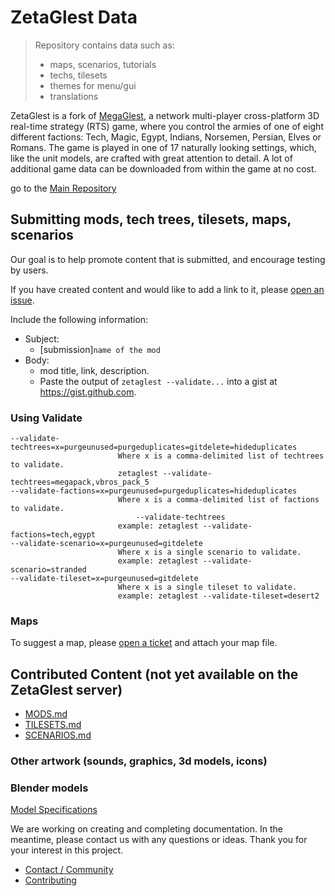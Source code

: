 # ZetaGlest Data

> Repository contains data such as:
> * maps, scenarios, tutorials
> * techs, tilesets
> * themes for menu/gui
> * translations

ZetaGlest is a fork of [MegaGlest](http://megaglest.org/), a network
multi-player cross-platform 3D real-time strategy (RTS) game, where you
control the armies of one of eight different factions: Tech, Magic,
Egypt, Indians, Norsemen, Persian, Elves or Romans. The game is played
in one of 17 naturally looking settings, which, like the unit models,
are crafted with great attention to detail. A lot of additional game
data can be downloaded from within the game at no cost.

go to the [Main Repository](https://github.com/ZetaGlest/zetaglest-source)

## Submitting mods, tech trees, tilesets, maps, scenarios

Our goal is to help promote content that is submitted, and encourage
testing by users.

If you have created content and would like to add a link to it, please
[open an issue](https://github.com/ZetaGlest/zetaglest-data/issues).

Include the following information:

* Subject:
  * [submission]`name of the mod`
* Body:
  * mod title, link, description.
  * Paste the output of `zetaglest --validate...` into a gist at
          https://gist.github.com.


### Using Validate

```
--validate-techtrees=x=purgeunused=purgeduplicates=gitdelete=hideduplicates
                     	Where x is a comma-delimited list of techtrees to validate.
                     	zetaglest --validate-techtrees=megapack,vbros_pack_5
--validate-factions=x=purgeunused=purgeduplicates=hideduplicates
                     	Where x is a comma-delimited list of factions to validate.
                     	    --validate-techtrees
                     	example: zetaglest --validate-factions=tech,egypt
--validate-scenario=x=purgeunused=gitdelete
                     	Where x is a single scenario to validate.
                     	example: zetaglest --validate-scenario=stranded
--validate-tileset=x=purgeunused=gitdelete
                     	Where x is a single tileset to validate.
                     	example: zetaglest --validate-tileset=desert2
```

### Maps

To suggest a map, please [open a ticket](https://github.com/ZetaGlest/zetaglest-data/issues) and attach your map file.

## Contributed Content (not yet available on the ZetaGlest server)

* [MODS.md](https://github.com/ZetaGlest/zetaglest-data/blob/develop/MODS.md)
* [TILESETS.md](https://github.com/ZetaGlest/zetaglest-data/blob/develop/TILESETS.md)
* [SCENARIOS.md](https://github.com/ZetaGlest/zetaglest-data/blob/develop/SCENARIOS.md)

### Other artwork (sounds, graphics, 3d models, icons)

### Blender models

[Model Specifications](https://zetaglest.github.io/docs/model_specifications.html)

We are working on creating and completing documentation. In the
meantime, please contact us with any questions or ideas. Thank you for
your interest in this project.

* [Contact / Community](https://github.com/ZetaGlest/zetaglest-source#contact)
* [Contributing](https://github.com/ZetaGlest/zetaglest-source/blob/develop/CONTRIBUTING.md)
